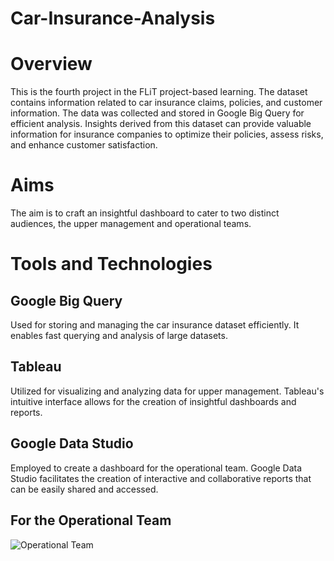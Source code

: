 # Car-Insurance-Analysis

# Overview
This is the fourth project in the FLiT project-based learning. The dataset contains information related to car insurance claims, policies, and customer information. The data was collected and stored in Google Big Query for efficient analysis. Insights derived from this dataset can provide valuable information for insurance companies to optimize their policies, assess risks, and enhance customer satisfaction.

# Aims
The aim is to craft an insightful dashboard to cater to two distinct audiences, the upper management and operational teams.

# Tools and Technologies
## Google Big Query
Used for storing and managing the car insurance dataset efficiently. It enables fast querying and analysis of large datasets.
## Tableau
Utilized for visualizing and analyzing data for upper management. Tableau's intuitive interface allows for the creation of insightful dashboards and reports.
## Google Data Studio
Employed to create a dashboard for the operational team. Google Data Studio facilitates the creation of interactive and collaborative reports that can be easily shared and accessed.

## For the Operational Team
![Operational Team](https://github.com/miraclenwadiaru/Car-Insurance-Analysis/assets/128008498/8d8f37e2-79a7-411d-af31-138480775e23)
 
